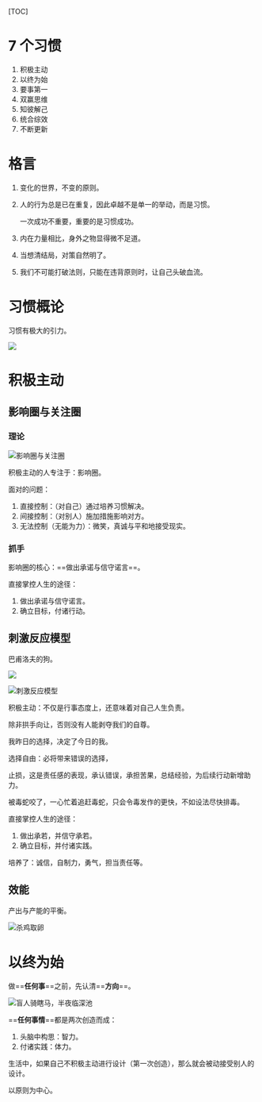 [TOC]

# 7 个习惯

1. 积极主动
2. 以终为始
3. 要事第一
4. 双赢思维
5. 知彼解己
6. 统合综效
7. 不断更新

# 格言

1. 变化的世界，不变的原则。

2. 人的行为总是已在重复，因此卓越不是单一的举动，而是习惯。

   一次成功不重要，重要的是习惯成功。

3. 内在力量相比，身外之物显得微不足道。

4. 当想清结局，对策自然明了。

5. 我们不可能打破法则，只能在违背原则时，让自己头破血流。

# 习惯概论

习惯有极大的引力。



![](images/20191117111829.jpg)



# 积极主动

## 影响圈与关注圈

### 理论

![影响圈与关注圈](images/20191029140825.jpg)

积极主动的人专注于：影响圈。

面对的问题：

1. 直接控制：（对自己）通过培养习惯解决。
2. 间接控制：（对别人）施加措施影响对方。
3. 无法控制（无能为力）：微笑，真诚与平和地接受现实。

### 抓手

影响圈的核心：==做出承诺与信守诺言==。

直接掌控人生的途径：

1. 做出承诺与信守诺言。
2. 确立目标，付诸行动。

## 刺激反应模型

巴甫洛夫的狗。

![](images/20191030232201.jpg)





![刺激反应模型](images/20191029141104.jpg)

积极主动：不仅是行事态度上，还意味着对自己人生负责。

除非拱手向让，否则没有人能剥夺我们的自尊。

我昨日的选择，决定了今日的我。



选择自由：必将带来错误的选择，

止损，这是责任感的表现，承认错误，承担苦果，总结经验，为后续行动新增助力。

被毒蛇咬了，一心忙着追赶毒蛇，只会令毒发作的更快，不如设法尽快排毒。



直接掌控人生的途径：

1. 做出承若，并信守承若。
2. 确立目标，并付诸实践。

培养了：诚信，自制力，勇气，担当责任等。

## 效能

产出与产能的平衡。

![杀鸡取卵](images/20191117110859.jpg)

# 以终为始

做==**任何事**==之前，先认清==**方向**==。

![盲人骑瞎马，半夜临深池](images/image-20191117105330434.png)

==**任何事情**==都是两次创造而成：

1. 头脑中构思：智力。
2. 付诸实践：体力。

生活中，如果自己不积极主动进行设计（第一次创造），那么就会被动接受别人的设计。



以原则为中心。